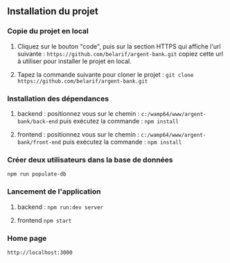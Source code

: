 ## Installation du projet

### Copie du projet en local

1. Cliquez sur le bouton "code", puis sur la section HTTPS qui affiche l'url
   suivante :
   `https://github.com/belarif/argent-bank.git`
   copiez cette url à utiliser pour installer le projet en local.

2. Tapez la commande suivante pour cloner le projet :
   `git clone https://github.com/belarif/argent-bank.git`

### Installation des dépendances

1. backend :
   positionnez vous sur le chemin :
   `c:/wamp64/www/argent-bank/back-end` puis exécutez la commande :
   `npm install`

2. frontend :
   positionnez vous sur le chemin :
   `c:/wamp64/www/argent-bank/front-end` puis exécutez la commande :
   `npm install`

### Créer deux utilisateurs dans la base de données

`npm run populate-db`

### Lancement de l'application

1. backend :
   `npm run:dev server`

2. frontend
   `npm start`

### Home page

`http://localhost:3000`
